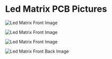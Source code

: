 # Led Matrix PCB Pictures

![Led Matrix Front Image](https://media.licdn.com/dms/image/D4D22AQFMFDkIn2nkZQ/feedshare-shrink_800/0/1700988643043?e=1704326400&v=beta&t=eEGQVvUcFRYTZsdcHZQqtVZ36JHjWC5tFij8h4-C9zE)

![Led Matrix Front Image](https://media.licdn.com/dms/image/D4D22AQEz8l7bCnxhqQ/feedshare-shrink_800/0/1700988651663?e=1704326400&v=beta&t=IDa-p1qarHb0QomKYcHitnNUCcqhXV1s-ZhhArEhRmA)

![Led Matrix Front Image](https://media.licdn.com/dms/image/D4D22AQHysfFwv6g5hw/feedshare-shrink_800/0/1700988652385?e=1704326400&v=beta&t=8r3P5O5gK4WWGw-MlQo6HhzRG5MDh3tA3-HAObJVZaw)

![Led Matrix Front Back Image](https://media.licdn.com/dms/image/D4D22AQE7bgaQ0PMQ3A/feedshare-shrink_800/0/1700988651184?e=1704326400&v=beta&t=4xCINdO17KH7YAnNTd-lv9VzFmitR40OoKlvjrOniro)
